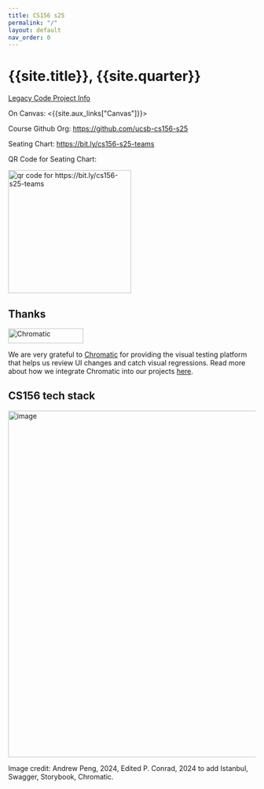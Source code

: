 ```yaml
---
title: CS156 s25
permalink: "/"
layout: default
nav_order: 0
---
```


# {{site.title}}, {{site.quarter}}

[Legacy Code Project Info](https://ucsb-cs156.github.io/s25/lab/project.html)

On Canvas: <{{site.aux_links["Canvas"]}}>

Course Github Org: <https://github.com/ucsb-cs156-s25>

Seating Chart: <https://bit.ly/cs156-s25-teams>

QR Code for Seating Chart: 


<img alt="qr code for https://bit.ly/cs156-s25-teams" src="https://github.com/user-attachments/assets/9725e7a7-4dfb-473d-b7fd-b8204bf7d7de" width="250">

<!-- Legacy Code Project: <https://ucsb-cs156.github.io/s25/lab/project.html> -->

## Thanks

<a href="https://www.chromatic.com/"><img src="https://user-images.githubusercontent.com/321738/84662277-e3db4f80-af1b-11ea-88f5-91d67a5e59f6.png" width="153" height="30" alt="Chromatic" /></a>

We are very grateful to [Chromatic](https://www.chromatic.com/) for providing the visual testing platform that helps us review UI changes and catch visual regressions.  Read more about how we integrate Chromatic into our projects [here](https://ucsb-cs156.github.io/topics/chromatic/#what-is-chromatic).

## CS156 tech stack

<img width="704" alt="image" src="https://github.com/user-attachments/assets/85b51c71-eafd-40f8-a745-e71d7fe95316">

Image credit: Andrew Peng, 2024, Edited P. Conrad, 2024 to add Istanbul, Swagger, Storybook, Chromatic.
